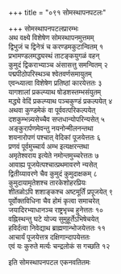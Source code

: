 +++
title = "०९१ सोमस्थापनपटलः"

+++
सोमस्थापनपटलप्रारम्भः    
अथ वक्ष्ये विशेषेण सोमस्थापनमुत्तमम्  
द्विभुजं च द्विनेत्रं च करण्डमकुटान्वितम् १  
प्रभामण्डलमद्ध्यस्थं ताटङ्कयुगळं वहन्  
कुमुदं द्विकराभ्याञ्च अंसासत्तु समन्वितम् २  
पद्मपीठोपरिस्थञ्च श्वेतवर्णसमायुतम्  
एवन्ध्यात्वा विशेषेण प्रतिष्ठां कारयेत्ततः ३  
यागशालां प्रकल्प्याथ षोडशस्तम्भसंयुतम्  
मद्ध्ये वेदिं प्रकल्प्याथ पञ्चकुण्डं प्रकल्पयेत् ४  
अथवा कुण्डमेकं वा पूर्ववत्परिकल्पयेत्  
दशकुम्भन्न्यसेच्चैव सप्तधान्योपरिन्यसेत् ५  
अङ्कुरार्पणमेवन्तु नयनोन्मीलनन्तथा  
शयनारोपणं पश्चात् वेदिकां पूजयेत्ततः ६  
प्रणवं पूर्वमुच्चार्य अम्भ इत्यक्षरन्तथा  
अमृतेश्वराय इत्येते नमोन्तमुच्चरेत्ततः ७  
आवाह्य पूजयेत्पश्चात्प्रथमावरणे न्यसेत्  
द्वितीय्यावरणे चैव कुमुदं कुमुदाक्षकम् ८  
कुमुदायामृतेशश्च तारकेशोहरप्रियः  
शीतळोऽपि शशाङ्कश्च अष्टमूर्तिं प्रपूजयेत् ९  
पूर्वोक्तविधिना चैव होमं कृत्वा समाचरेत्  
जयादिरभ्याधानञ्च राष्ट्रभृच्च हुनेत्ततः १०  
वह्निस्थन्तु घटे योज्य सुमुहूर्तेऽभिषेचयेत्  
हविर्दत्वा निवेद्याथ ब्राह्मणान्भोजयेत्ततः ११  
आचार्यं पूजयेत्तत्र दक्षिणान्दापयेत्ततः  
एवं यः कुरुते मर्त्यः चन्द्रलोकं स गच्छति १२  

इति सोमस्थापनपटल एकनवतितमः  
